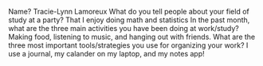 Name? Tracie-Lynn Lamoreux
What do you tell people about your field of study at a party? That I enjoy doing math and statistics
In the past month, what are the three main activities you have been doing at work/study? Making food, listening to music, and hanging out with friends.
What are the three most important tools/strategies you use for organizing your work? I use a journal, my calander on my laptop, and my notes app!
